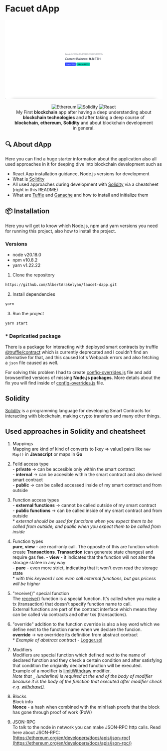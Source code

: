 # Facuet dApp

![Screenshot](./public/screenshot.png)

<div align="center">
  <img src="https://img.shields.io/badge/Ethereum-3C3C3D?style=for-the-badge&logo=Ethereum&logoColor=white" alt="Ethereum">
  <img src="https://img.shields.io/badge/Solidity-%23363636.svg?style=for-the-badge&logo=solidity&logoColor=white" alt="Solidity">
  <img src="https://img.shields.io/badge/react-%2320232a.svg?style=for-the-badge&logo=react&logoColor=%2361DAFB" alt="React">
</div>

<p align="center" style="width: 90%; margin: 0 auto">
  My First <b>blockchain</b> app after having a deep understanding about <b>blockchain technologies</b>
  and after taking a deep course of <b>blockchain</b>, <b>ethereum</b>, <b>Solidity</b> and about
  blockchain development in general.
</p>

## 🔍 About dApp
Here you can find a huge starter information about the application also all used approaches in it for
deeping dive into blockchain development such as

- React App installation guidance, Node.js versions for development
- What is [Solidity](https://soliditylang.org/)
- All used approaches during development with [Solidity](https://soliditylang.org/) via a cheatsheet (right in this README)
- What are [Tuffle](https://archive.trufflesuite.com/) and [Ganache](https://archive.trufflesuite.com/ganache/) and how to install and initialize them

## 📦 Installation
Here you will get to know which Node.js, npm and yarn versions you need for running this project, also
how to install the project.

### Versions
- node v20.18.0
- npm v10.8.2
- yarn v1.22.22

1. Clone the repository
```bash
https://github.com/AlbertArakelyan/faucet-dapp.git
```

2. Install dependencies
```bash
yarn
```

3. Run the project
```bash
yarn start
```

### \* Depricatied package
There is a package for interacting with deployed smart contracts by truffle [@truffle/contract](https://www.npmjs.com/package/@truffle/contract) which is currently deprecated and I couldn't find an alternative for that, and this caused lot's Webpack errors and also fetching a `json` file caused as well.

For solving this problem I had to create [config-overrides.js](./config-overrides.js) file and add browserified versions of missing **Node.js packages**. More details about the fix you will find inside of [config-overrides.js](./config-overrides.js) file.

## Solidity
[Solidity](https://soliditylang.org/) is a programming language for developing Smart Contracts for interacting with blockchain, making crypto transfers and many other things.

## Used approaches in Solidity and cheatsheet
1. Mappings <br>
Mapping are kind of kind of converts to [key => value] pairs like `new Map()` in **Javascript** or maps in **Go**

2. Feild access type <br>
\- **private** -> can be accesible only within the smart contract <br>
\- **internal** -> can be accesible within the smart contract and also derived smart contract <br>
\- **public** -> can be called accessed inside of my smart contract and from outside

3. Function access types <br>
\- **external functions** -> cannot be called outside of my smart contract <br>
\- **public functions** -> can be called inside of my smart contract and from outside <br>
\* *external should be used for functions when you expect them to be called from outside, and public when you expect them to be called from inside*

4. Function types <br>
**pure**, **view** - are read-only call. The opposite of this are function which create **Transactions**. **Transaction** (can generate state changes) and require gas fee.
\- **view** - it indicates that the function will not alter the storage statee in any way <br>
\- **pure** - even more strict, indicating that it won't even read the storage state <br>
\* *with this keyword I can even call external functions, but gas pricess will be higher*

5. "receive()" special function <br>
The [receive()](https://github.com/AlbertArakelyan/faucet-dapp/blob/1-add-all-starter-infromation-to-readme/contracts/FaucetContract.sol#L22) function is a special function. It's called when you make a tx (transaction) that doesn't specify function name to call. <br>
External functions are part of the contract interface which means they can be called via contracts and other txs (transactions).

6. "override" addition to the function
override is also a key word which we define next to the function name when we declare the funcion. <br>
**override** -> we overridee its definition from abstract contract <br>
\* *Example of abstract contract* - [Logger.sol](./contracts/Logger.sol)

7. Modifiers <br>
Modifiers are special function which defined next to the name of declared function and they check a certain condition and after satisfying that condition the origianlly declared function will be executed. <br>
Example of a modifier is [limitWithdraw](https://github.com/AlbertArakelyan/faucet-dapp/blob/1-add-all-starter-infromation-to-readme/contracts/FaucetContract.sol#L14-L20) modifier. <br>
*Note that [_](https://github.com/AlbertArakelyan/faucet-dapp/blob/1-add-all-starter-infromation-to-readme/contracts/FaucetContract.sol#L19) (underline) is required at the end of the body of modifier because it is the body of the function that executed after modifier check e.g. [withdraw()](https://github.com/AlbertArakelyan/faucet-dapp/blob/1-add-all-starter-infromation-to-readme/contracts/FaucetContract.sol#L46-L48).*

8. Blocks <br>
Block info <br>
**Nonce** - a hash when combined with the minHash proofs that the block has gone through proof of work (PoW)

9. JSON-RPC <br>
To talk to the node in network you can make JSON-RPC http calls. Read here about JSON-RPC: [https://ethereum.org/en/developers/docs/apis/json-rpc](https://ethereum.org/en/developers/docs/apis/json-rpc/)